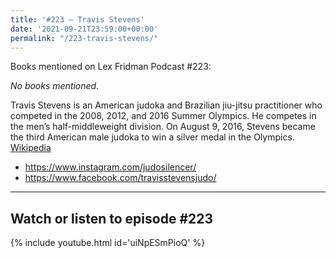 ```yaml
---
title: '#223 – Travis Stevens'
date: '2021-09-21T23:59:00+00:00'
permalink: "/223-travis-stevens/"
---
```


Books mentioned on Lex Fridman Podcast #223:

*No books mentioned.*

Travis Stevens is an American judoka and Brazilian jiu-jitsu practitioner who competed in the 2008, 2012, and 2016 Summer Olympics. He competes in the men’s half-middleweight division. On August 9, 2016, Stevens became the third American male judoka to win a silver medal in the Olympics. <a href="https://en.wikipedia.org/wiki/Travis_Stevens" target="_blank">Wikipedia</a>

- <a href="https://www.instagram.com/judosilencer/" target="_blank">https://www.instagram.com/judosilencer/</a>
- <a href="https://www.facebook.com/travisstevensjudo/" target="_blank">https://www.facebook.com/travisstevensjudo/</a>

- - - - - -

## Watch or listen to episode #223

{% include youtube.html id='uiNpESmPioQ' %}
